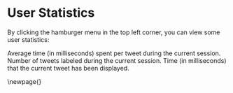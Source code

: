 

# User Statistics

By clicking the hamburger menu in the top left corner, you can view some user statistics:

Average time (in milliseconds) spent per tweet during the current session.
Number of tweets labeled during the current session.
Time (in milliseconds) that the current tweet has been displayed.



\newpage{}
